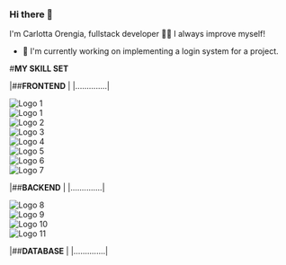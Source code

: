 ### Hi there 👋

I'm Carlotta Orengia, fullstack developer 👩‍💻 I always improve myself!

- 🔭 I'm currently working on implementing a login system for a project.

 #**MY SKILL SET** 

|##**FRONTEND**    |
|..............|
<div class="grid-container">
 <div class="grid-item">  <img src="(https://cdn-icons-png.flaticon.com/512/919/919826.png" alt="Logo 1")/> </div>
 <div class="grid-item"> <img src="https://upload.wikimedia.org/wikipedia/commons/thumb/6/61/HTML5_logo_and_wordmark.svg/512px-HTML5_logo_and_wordmark.svg.png"alt="Logo 1" /></div>
 <div class="grid-item"> <img src="https://upload.wikimedia.org/wikipedia/commons/thumb/b/b2/Bootstrap_logo.svg/2560px-Bootstrap_logo.svg.png"alt="Logo 2" /></div>
 <div class="grid-item"> <img src="https://upload.wikimedia.org/wikipedia/commons/thumb/6/6a/JavaScript-logo.png/768px-JavaScript-logo.png"alt="Logo 3" /></div>
 <div class="grid-item"><img src="https://upload.wikimedia.org/wikipedia/commons/thumb/4/4c/Typescript_logo_2020.svg/2048px-Typescript_logo_2020.svg.png"alt="Logo 4" /></div>
 <div class="grid-item"><img src="https://upload.wikimedia.org/wikipedia/commons/thumb/6/61/HTML5_logo_and_wordmark.svg/512px-HTML5_logo_and_wordmark.svg.png"alt="Logo 5" /></div>
 <div class="grid-item"><img src="(https://upload.wikimedia.org/wikipedia/commons/thumb/b/b2/Bootstrap_logo.svg/2560px-Bootstrap_logo.svg.png"alt="Logo 6" /></div>
 <div class="grid-item"><img src="(https://upload.wikimedia.org/wikipedia/commons/thumb/c/cf/Angular_full_color_logo.svg/800px-Angular_full_color_logo.svg.png"alt="Logo 7" /></div>
</div>


|##**BACKEND**   |
|..............|
 <div class="grid-container">
 <div class="grid-item"><img src="https://upload.wikimedia.org/wikipedia/commons/thumb/6/61/HTML5_logo_and_wordmark.svg/512px-HTML5_logo_and_wordmark.svg.png"alt="Logo 8" /></div>
 <div class="grid-item"><img src="https://miro.medium.com/v2/resize:fit:1100/format:webp/1*v2vdfKqD4MtmTSgNP0o5cg.png"alt="Logo 9" /></div>
 <div class="grid-item"><img src="https://cdn.icon-icons.com/icons2/2389/PNG/512/flask_logo_icon_145276.png"alt="Logo 10" /></div>
 <div class="grid-item"><img src="https://images.ctfassets.net/mrop88jh71hl/55rrbZfwMaURHZKAUc5oOW/9e5fe805eb03135b82e962e92169ce6d/python-programming-language.png"alt="Logo 11" /></div>
</div>


|##**DATABASE**  |
|..............|
<div class="grid-container">
 <div class="grid-item"<img src="https://assets-global.website-files.com/65141f14d70bcfacd794fa3c/651d90b0c6ed49fdcad29c85_MySQL-Logo.png"alt="Logo 8" /></div>
 <div class="grid-item"<img src="https://miro.medium.com/v2/resize:fit:512/1*doAg1_fMQKWFoub-6gwUiQ.png"alt="Logo 8" /></div>
 <div class="grid-item"<img src="https://p1.hiclipart.com/preview/972/367/760/sql-server-logo-database-database-design-relational-database-microsoft-sql-server-sql-injection-table-backend-database-png-clipart.jpg"alt="Logo 8" /></div>
 </div>
